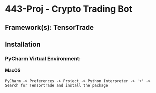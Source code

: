 # 443-Proj - Crypto Trading Bot

## Framework(s): TensorTrade

## Installation

### PyCharm Virtual Environment:

#### MacOS

```
PyCharm -> Preferences -> Project -> Python Interpreter -> '+' -> Search for Tensortrade and install the package
```
